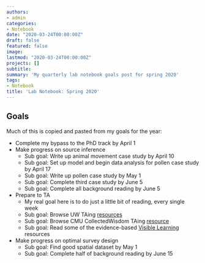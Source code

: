 ```yaml
---
authors:
- admin
categories:
- Notebook
date: "2020-03-24T00:00:00Z"
draft: false
featured: false
image:
lastmod: "2020-03-24T00:00:00Z"
projects: []
subtitle: 
summary: 'My quarterly lab notebook goals post for spring 2020'
tags:
- Notebook
title: 'Lab Notebook: Spring 2020'
---
```


## Goals ##

Much of this is copied and pasted from my goals for the year:
- Complete my bypass to the PhD track by April 1
- Make progress on source inference
   - Sub goal: Write up animal movement case study by April 10
   - Sub goal: Set up model and begin data analysis for pollen case study by April 17
   - Sub goal: Write up pollen case study by May 1
   - Sub goal: Complete third case study by June 5
   - Sub goal: Complete all background reading by June 5
- Prepare to TA
   - My real goal here is to do just a little bit of reading, every single week
   - Sub goal: Browse UW TAing [resources](https://www.washington.edu/teaching/topics/just-for-tas)
   - Sub goal: Browse CMU CollectedWisdom TAing [resource](https://www.cmu.edu/teaching/resources/PublicationsArchives/CollectedWisdom/collectwisdom-teachingstrategies.pdf)
   - Sub goal: Read some of the evidence-based [Visible Learning](https://visible-learning.org/) resources
- Make progress on optimal survey design
   - Sub goal: Find good spatial dataset by May 1
   - Sub goal: Complete half of background reading by June 15